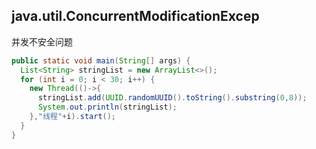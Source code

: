 ## java.util.ConcurrentModificationExcep

并发不安全问题

```java
public static void main(String[] args) {
  List<String> stringList = new ArrayList<>();
  for (int i = 0; i < 30; i++) {
    new Thread(()->{
      stringList.add(UUID.randomUUID().toString().substring(0,8));
      System.out.println(stringList);
    },"线程"+i).start();
  }
}

```













